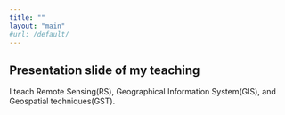 ```yaml
---
title: ""
layout: "main"
#url: /default/
---
```


## Presentation slide of my teaching
I teach Remote Sensing(RS), Geographical Information System(GIS), and Geospatial techniques(GST).


